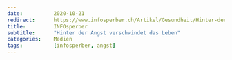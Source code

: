 ```yaml
---
date:          2020-10-21
redirect:      https://www.infosperber.ch/Artikel/Gesundheit/Hinter-der-Angst-verschwindet-das-Leben
title:         INFOsperber
subtitle:      "Hinter der Angst verschwindet das Leben"
categories:    Medien
tags:          [infosperber, angst]
---
```


